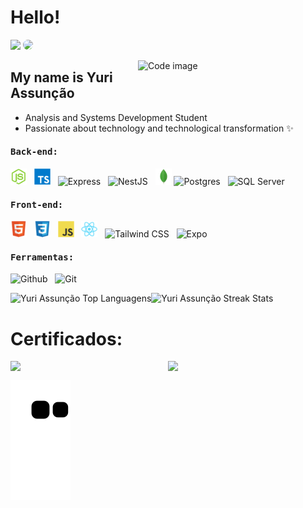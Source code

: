 <h1>Hello!</h1>

<a href = "killerkoll2012@gmail.com"> <img src="https://img.shields.io/badge/-Gmail-%23333?style=for-the-badge&logo=gmail&logoColor=white" target="_blank"></a>
<a href="https://www.linkedin.com/in/yuri-assuncx/" target="_blank"><img src="https://img.shields.io/badge/-LinkedIn-%230077B5?style=for-the-badge&logo=linkedin&logoColor=white" style="border-radius: 30px" target="_blank"></a>

<img align="right" alt="Code image" src="https://uploaddeimagens.com.br/images/003/073/061/full/computer-illustration.png?1612731879" width="300px"/>

## My name is Yuri Assunção
- Analysis and Systems Development Student
- Passionate about technology and technological transformation ✨

#### <kbd>Back-end:</kbd><br>
<img height="26" title="NodeJS" alt="NodeJS" src="https://raw.githubusercontent.com/devicons/devicon/master/icons/nodejs/nodejs-original.svg"> &nbsp;
<img height="26" title="Typescript" alt="Typescript" src="https://raw.githubusercontent.com/devicons/devicon/master/icons/typescript/typescript-original.svg"> &nbsp;
<img height="26" title="Express" alt="Express" src="https://external-content.duckduckgo.com/iu/?u=https%3A%2F%2Fdzone.com%2Fstorage%2Ftemp%2F8229324-expressjs-logo.png&f=1&nofb=1"> &nbsp;
<img height="26" title="NestJS" alt="NestJS" src="https://cdn.jsdelivr.net/gh/devicons/devicon/icons/nestjs/nestjs-plain.svg"> &nbsp;
<img height="26" title="MongoDB" alt="MongoDB" src="https://raw.githubusercontent.com/devicons/devicon/master/icons/mongodb/mongodb-original.svg">
<img height="26" title="Postgres" alt="Postgres" src="https://cdn.jsdelivr.net/gh/devicons/devicon/icons/postgresql/postgresql-original.svg"> &nbsp;
<img height="26" title="SQL Server" alt="SQL Server" src="https://img.icons8.com/color/480/microsoft-sql-server.png"> &nbsp;

####  <kbd>Front-end:</kbd><br>
<img height="26" title="HTML" alt="HTML" src="https://raw.githubusercontent.com/devicons/devicon/master/icons/html5/html5-original.svg"> &nbsp;
<img height="26" title="CSS" alt="CSS" src="https://raw.githubusercontent.com/devicons/devicon/master/icons/css3/css3-original.svg"> &nbsp;
<img height="26" title="Javascript" alt="Javascript" src="https://raw.githubusercontent.com/devicons/devicon/master/icons/javascript/javascript-original.svg"> &nbsp;
<img height="26" title="React / React Native" alt="React / React Native" src="https://raw.githubusercontent.com/devicons/devicon/master/icons/react/react-original.svg"> &nbsp;
<img height="26" title="Tailwind CSS" alt="Tailwind CSS" src="https://cdn.jsdelivr.net/gh/devicons/devicon/icons/tailwindcss/tailwindcss-plain.svg"> &nbsp;
<img height="26" title="Expo" alt="Expo" src="https://cdn.icon-icons.com/icons2/2389/PNG/512/expo_logo_icon_145293.png"> &nbsp;

#### <kbd>Ferramentas:</kbd><br>
<img height="26" title="Github" alt="Github" src="https://cdn.jsdelivr.net/gh/devicons/devicon/icons/github/github-original.svg"> &nbsp;
<img height="26" title="Git" alt="Git" src="https://cdn.jsdelivr.net/gh/devicons/devicon/icons/git/git-original.svg">

<div align="center">
  <div style="display: flex; align-items: flex-start;">
    <img style="vertical-align: top;" src="https://github-readme-stats.vercel.app/api/top-langs?username=yuriassuncx&show_icons=true&locale=en&layout=compact&theme=react" alt="Yuri Assunção Top Languagens" />
    <img src="https://github-readme-streak-stats.herokuapp.com/?user=yuriassuncx&theme=react" alt="Yuri Assunção Streak Stats" />
  </div>
</div>

<h1>Certificados:</h1>

<div align="center" style="display: flex; align-items: flex-start;">
  <img width="500px" src="https://github.com/yuriassuncx/nlw-spacetime/assets/104099580/d7de7651-20fb-48f8-998a-ec70ed41ee88" />
  <img width="500px" src="https://github.com/yuriassuncx/nlw-spacetime/assets/104099580/b38c9055-818d-460a-9aae-28bcff56667c" />
</div>

![snake gif](https://github.com/yuriassuncx/yuriassuncx/blob/output/github-contribution-grid-snake.svg)
